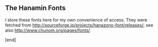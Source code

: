 ## The Hanamin Fonts

I store these fonts here for my own convenience of access. They were fetched from http://sourceforge.jp/projects/hanazono-font/releases/; see also http://www.chunom.org/pages/fonts/.

[end]
